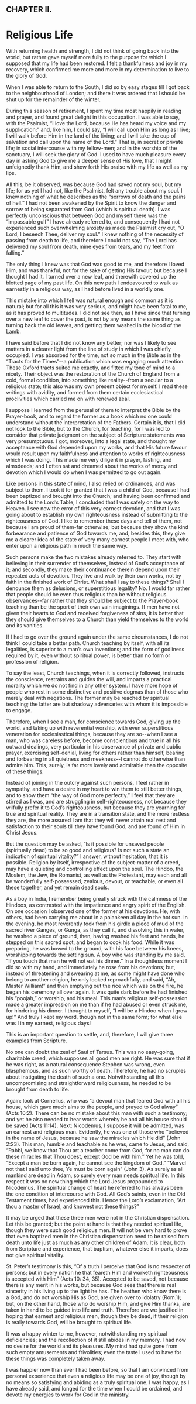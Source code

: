 ## CHAPTER II.

# Religious Life

With returning health and strength, I did not think of going back into the world, but rather gave myself more fully to the purpose for which I supposed that my life had been restored. I felt a thankfulness and joy in my recovery, which confirmed me more and more in my determination to live to the glory of God.

When I was able to return to the South, I did so by easy stages till I got back to the neighbourhood of London; and there it was ordered that I should be shut up for the remainder of the winter.

During this season of retirement, I spent my time most happily in reading and prayer, and found great delight in this occupation. I was able to say, with the Psalmist, “I love the Lord, because He has heard my voice and my supplication;” and, like him, I could say, “I will call upon Him as long as I live; I will walk before Him in the land of the living; and I will take the cup of salvation and call upon the name of the Lord.” That is, in secret or private life; in social intercourse with my fellow-men; and in the worship of the sanctuary, I will seek the glory of God. I used to have much pleasure every day in asking God to give me a deeper sense of His love, that I might unfeignedly thank Him, and show forth His praise with my life as well as my lips.

All this, be it observed, was because God had saved not my soul, but my life; for as yet I had not, like the Psalmist, felt any trouble about my soul. I knew nothing of what he describes as the “sorrows of death and the pains of hell.” I had not been awakened by the Spirit to know the danger and sorrow of being separated from God (which is spiritual death). I was perfectly unconscious that between God and myself there was the “impassable gulf” I have already referred to, and consequently I had not experienced such overwhelming anxiety as made the Psalmist cry out, “O Lord, I beseech Thee, deliver my soul.” I knew nothing of the necessity of passing from death to life, and therefore I could not say, “The Lord has delivered my soul from death, mine eyes from tears, and my feet from falling.”

The only thing I knew was that God was good to me, and therefore I loved Him, and was thankful, not for the sake of getting His favour, but because I thought I had it. I turned over a new leaf, and therewith covered up the blotted page of my past life. On this new path I endeavoured to walk as earnestly in a religious way, as I had before lived in a worldly one.

This mistake into which I fell was natural enough and common as it is natural; but for all this it was very serious, and might have been fatal to me, as it has proved to multitudes. I did not see then, as I have since that turning over a new leaf to cover the past, is not by any means the same thing as turning back the old leaves, and getting them washed in the blood of the Lamb.

I have said before that I did not know any better; nor was I likely to see matters in a clearer light from the line of study in which I was chiefly occupied. I was absorbed for the time, not so much in the Bible as in the “Tracts for the Times”--a publication which was engaging much attention. These Oxford tracts suited me exactly, and fitted my tone of mind to a nicety. Their object was the restoration of the Church of England from a cold, formal condition, into something like reality--from a secular to a religious state; this also was my own present object for myself. I read these writings with avidity, and formed from them certain ecclesiastical proclivities which carried me on with renewed zeal.

I suppose I learned from the perusal of them to interpret the Bible by the Prayer-book, and to regard the former as a book which no one could understand without the interpretation of the Fathers. Certain it is, that I did not look to the Bible, but to the Church, for teaching, for I was led to consider that private judgment on the subject of Scripture statements was very presumptuous. I got, moreover, into a legal state, and thought my acceptance with God depended upon my works, and that His future favour would result upon my faithfulness and attention to works of righteousness which I was doing. This made me very diligent in prayer, fasting, and almsdeeds; and I often sat and dreamed about the works of mercy and devotion which I would do when I was permitted to go out again.

Like persons in this state of mind, I also relied on ordinances, and was subject to them. I took it for granted that I was a child of God, because I had been baptized and brought into the Church; and having been confirmed and admitted to the Lord’s Table, I concluded that I was safely on the way to Heaven. I see now the error of this very earnest devotion, and that I was going about to establish my own righteousness instead of submitting to the righteousness of God. I like to remember these days and tell of them, not because I am proud of them-far otherwise; but because they show the kind forbearance and patience of God towards me, and, besides this, they give me a clearer idea of the state of very many earnest people I meet with, who enter upon a religious path in much the same way.

Such persons make the two mistakes already referred to. They start with believing in their surrender of themselves, instead of God’s acceptance of it; and secondly, they make their continuance therein depend upon their repeated acts of devotion. They live and walk by their own works, not by faith in the finished work of Christ. What shall I say to these things? Shall I denounce them as delusions, or superstitious legality? No. I would far rather that people should be even thus religious than be without religious observances--far rather that they should be subject to the Prayer-book teaching than be the sport of their own vain imaginings. If men have not given their hearts to God and received forgiveness of sins, it is better that they should give themselves to a Church than yield themselves to the world and its vanities.

If I had to go over the ground again under the same circumstances, I do not think I could take a better path. Church teaching by itself, with all its legalities, is superior to a man’s own inventions; and the form of godliness required by it, even without spiritual power, is better than no form or profession of religion.

To say the least, Church teachings, when it is correctly followed, instructs the conscience, restrains and guides the will, and imparts a practical morality which we do not find in any other system. I have more hope of people who rest in some distinctive and positive dogmas than of those who merely deal with negations. The former may be reached by spiritual teaching; the latter are but shadowy adversaries with whom it is impossible to engage.

Therefore, when I see a man, for conscience towards God, giving up the world, and taking up with reverential worship, with even superstitious veneration for ecclesiastical things, because they are so--when I see a man, who was careless before, become conscientious and true in all his outward dealings, very particular in his observance of private and public prayer, exercising self-denial, living for others rather than himself, bearing and forbearing in all quietness and meekness--I cannot do otherwise than admire him. This, surely, is far more lovely and admirable than the opposite of these things.

Instead of joining in the outcry against such persons, I feel rather in sympathy, and have a desire in my heart to win them to still better things, and to show them “the way of God more perfectly.” I feel that they are stirred as I was, and are struggling in self-righteousness, not because they wilfully prefer it to God’s righteousness, but because they are yearning for true and spiritual reality. They are in a transition state, and the more restless they are, the more assured I am that they will never attain real rest and satisfaction to their souls till they have found God, and are found of Him in Christ Jesus.

But the question may be asked, “Is it possible for unsaved people (spiritually dead) to be so good and religious? Is not such a state an indication of spiritual vitality?” I answer, without hesitation, that it is possible. Religion by itself, irrespective of the subject-matter of a creed, may have a quieting and controlling effect upon the soul. The Hindoo, the Moslem, the Jew, the Romanist, as well as the Protestant, may each and all be wonderfully self-possessed, zealous, devout, or teachable, or even all these together, and yet remain dead souls.

As a boy in India, I remember being greatly struck with the calmness of the Hindoos, as contrasted with the impatience and angry spirit of the English. On one occasion I observed one of the former at his devotions. He, with others, had been carrying me about in a palankeen all day in the hot sun. In the evening, he most reverently took from his girdle a piece of mud of the sacred river Ganges, or Gunga, as they call it, and dissolving this in water, he washed a piece of ground, then, having washed his feet and hands, he stepped on this sacred spot, and began to cook his food. While it was preparing, he was bowed to the ground, with his face between his knees, worshipping towards the setting sun. A boy who was standing by me said, “If you touch that man he will not eat his dinner.” In a thoughtless moment I did so with my hand, and immediately he rose from his devotions; but, instead of threatening and swearing at me, as some might have done who belong to another religion, he only looked reproachfully, and said, “Ah, Master William!” and then emptying out the rice which was on the fire, he began his ceremony all over again. It was quite dark before he had finished his “poojah,” or worship, and his meal. This man’s religious self-possession made a greater impression on me than if he had abused or even struck me, for hindering his dinner. I thought to myself, “I will be a Hindoo when I grow up!” And truly I kept my word, though not in the same form; for what else was I in my earnest, religious days!

This is an important question to settle, and, therefore, I will give three examples from Scripture.

No one can doubt the zeal of Saul of Tarsus. This was no easy-going, charitable creed, which supposes all good men are right. He was sure that if he was right, as a natural consequence Stephen was wrong, even blasphemous, and as such worthy of death. Therefore, he had no scruples about instigating the death of such a one. Notwithstanding all this uncompromising and straightforward religiousness, he needed to be brought from death to life.

Again: look at Cornelius, who was “a devout man that feared God with all his house, which gave much alms to the people, and prayed to God alway” (Acts 10:2). There can be no mistake about this man with such a testimony; and yet he also needed to hear words whereby he and all his house should be saved (Acts 11:14). Next: Nicodemus, I suppose it will be admitted, was an earnest and religious man. Evidently, he was one of those who “believed in the name of Jesus, because he saw the miracles which He did” (John 2:23). This man, humble and teachable as he was, came to Jesus, and said, “Rabbi, we know that Thou art a teacher come from God, for no man can do these miracles that Thou doest, except God be with him.” Yet he was told, “Except a man be born again, he cannot see the kingdom of God.” “Marvel not that I said unto thee, Ye must be born again” (John 3). As surely as all mankind are dead in Adam, so surely every man needs spiritual life. In this respect it was no new thing which the Lord Jesus propounded to Nicodemus. The spiritual change of heart he referred to has always been the one condition of intercourse with God. All God’s saints, even in the Old Testament times, had experienced this. Hence the Lord’s exclamation, “Art thou a master of Israel, and knowest not these things?”

It may be urged that these three men were not in the Christian dispensation. Let this be granted; but the point at hand is that they needed spiritual life, though they were such good religious men. It will not be very hard to prove that even baptized men in the Christian dispensation need to be raised from death unto life just as much as any other children of Adam. It is clear, both from Scripture and experience, that baptism, whatever else it imparts, does not give spiritual vitality.

St. Peter’s testimony is this, “Of a truth I perceive that God is no respecter of persons; but in every nation he that feareth Him and worketh righteousness is accepted with Him” (Acts 10: 34, 35). Accepted to be saved, not because there is any merit in his works, but because God sees that there is real sincerity in his living up to the light he has. The heathen who know there is a God, and do not worship His as God, are given over to idolatry (Rom.1); but, on the other hand, those who do worship Him, and give Him thanks, are taken in hand to be guided into life and truth. Therefore are we justified in hoping that earnest and religious men, though they be dead, if their religion is really towards God, will be brought to spiritual life.

It was a happy winter to me, however, notwithstanding my spiritual deficiencies; and the recollection of it still abides in my memory. I had now no desire for the world and its pleasures. My mind had quite gone from such empty amusements and frivolities; even the taste I used to have for these things was completely taken away.

I was happier now than ever I had been before, so that I am convinced from personal experience that even a religious life may be one of joy, though by no means so satisfying and abiding as a truly spiritual one. I was happy, as I have already said, and longed for the time when I could be ordained, and devote my energies to work for God in the ministry.
